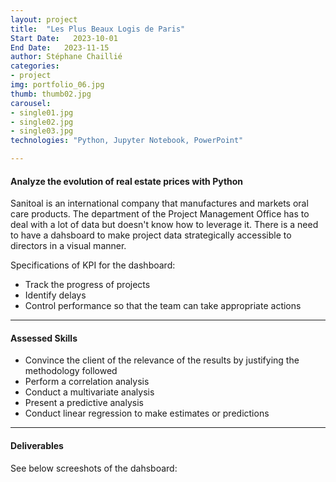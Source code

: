 ```yaml
---
layout: project
title:  "Les Plus Beaux Logis de Paris"
Start Date:   2023-10-01
End Date:   2023-11-15
author: Stéphane Chaillié
categories:
- project
img: portfolio_06.jpg
thumb: thumb02.jpg
carousel:
- single01.jpg
- single02.jpg
- single03.jpg
technologies: "Python, Jupyter Notebook, PowerPoint"

---
```

#### Analyze the evolution of real estate prices with Python
Sanitoal is an international company that manufactures and markets oral care products. The department of the Project Management Office has to deal with a lot of data but doesn't know how to leverage it. There is a need to have a dahsboard to make project data strategically accessible to directors in a visual manner.

Specifications of KPI for the dashboard:
- Track the progress of projects
- Identify delays
- Control performance so that the team can take appropriate actions

---
#### Assessed Skills
- Convince the client of the relevance of the results by justifying the methodology followed
- Perform a correlation analysis
- Conduct a multivariate analysis
- Present a predictive analysis
- Conduct linear regression to make estimates or predictions

---
####  Deliverables
See below screeshots of the dahsboard:

